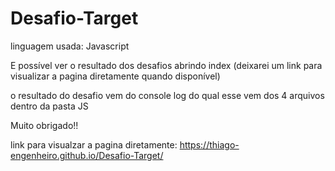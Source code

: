 # Desafio-Target
 
linguagem usada: Javascript

E possível ver o resultado dos desafios abrindo index (deixarei um link para visualizar a pagina diretamente quando disponível)

o resultado do desafio vem do console log do qual esse vem dos 4 arquivos dentro da pasta JS

Muito obrigado!!

link para visualzar a pagina diretamente: https://thiago-engenheiro.github.io/Desafio-Target/
